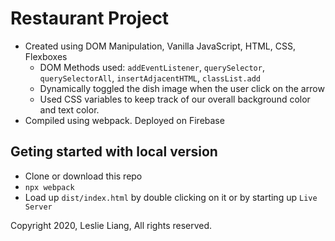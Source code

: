 # Restaurant Project

- Created using DOM Manipulation, Vanilla JavaScript, HTML, CSS, Flexboxes
  - DOM Methods used: `addEventListener`, `querySelector`, `querySelectorAll`, `insertAdjacentHTML`, `classList.add`
  - Dynamically toggled the dish image when the user click on the arrow
  - Used CSS variables to keep track of our overall background color and text color.
- Compiled using webpack. Deployed on Firebase

## Geting started with local version

- Clone or download this repo
- `npx webpack`
- Load up `dist/index.html` by double clicking on it or by starting up `Live Server`

Copyright 2020, Leslie Liang, All rights reserved.

